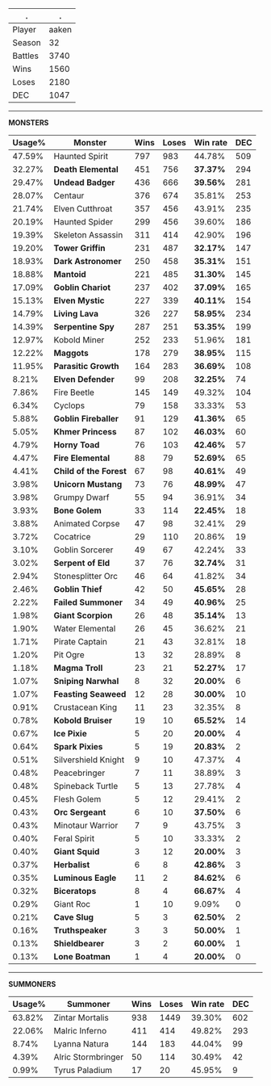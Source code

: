 .|.
|-|-
Player|aaken
Season|32
Battles|3740
Wins|1560
Loses|2180
DEC|1047

---
**MONSTERS**

Usage%|Monster|Wins|Loses|Win rate|DEC|
-|-|-|-|-|-|
47.59%|Haunted Spirit|797|983|44.78%|509|
32.27%|**Death Elemental**|451|756|**37.37%**|294|
29.47%|**Undead Badger**|436|666|**39.56%**|281|
28.07%|Centaur|376|674|35.81%|253|
21.74%|Elven Cutthroat|357|456|43.91%|235|
20.19%|Haunted Spider|299|456|39.60%|186|
19.39%|Skeleton Assassin|311|414|42.90%|196|
19.20%|**Tower Griffin**|231|487|**32.17%**|147|
18.93%|**Dark Astronomer**|250|458|**35.31%**|151|
18.88%|**Mantoid**|221|485|**31.30%**|145|
17.09%|**Goblin Chariot**|237|402|**37.09%**|165|
15.13%|**Elven Mystic**|227|339|**40.11%**|154|
14.79%|**Living Lava**|326|227|**58.95%**|234|
14.39%|**Serpentine Spy**|287|251|**53.35%**|199|
12.97%|Kobold Miner|252|233|51.96%|181|
12.22%|**Maggots**|178|279|**38.95%**|115|
11.95%|**Parasitic Growth**|164|283|**36.69%**|108|
8.21%|**Elven Defender**|99|208|**32.25%**|74|
7.86%|Fire Beetle|145|149|49.32%|104|
6.34%|Cyclops|79|158|33.33%|53|
5.88%|**Goblin Fireballer**|91|129|**41.36%**|65|
5.05%|**Khmer Princess**|87|102|**46.03%**|60|
4.79%|**Horny Toad**|76|103|**42.46%**|57|
4.47%|**Fire Elemental**|88|79|**52.69%**|65|
4.41%|**Child of the Forest**|67|98|**40.61%**|49|
3.98%|**Unicorn Mustang**|73|76|**48.99%**|47|
3.98%|Grumpy Dwarf|55|94|36.91%|34|
3.93%|**Bone Golem**|33|114|**22.45%**|18|
3.88%|Animated Corpse|47|98|32.41%|29|
3.72%|Cocatrice|29|110|20.86%|19|
3.10%|Goblin Sorcerer|49|67|42.24%|33|
3.02%|**Serpent of Eld**|37|76|**32.74%**|31|
2.94%|Stonesplitter Orc|46|64|41.82%|34|
2.46%|**Goblin Thief**|42|50|**45.65%**|28|
2.22%|**Failed Summoner**|34|49|**40.96%**|25|
1.98%|**Giant Scorpion**|26|48|**35.14%**|13|
1.90%|Water Elemental|26|45|36.62%|21|
1.71%|Pirate Captain|21|43|32.81%|18|
1.20%|Pit Ogre|13|32|28.89%|8|
1.18%|**Magma Troll**|23|21|**52.27%**|17|
1.07%|**Sniping Narwhal**|8|32|**20.00%**|6|
1.07%|**Feasting Seaweed**|12|28|**30.00%**|10|
0.91%|Crustacean King|11|23|32.35%|8|
0.78%|**Kobold Bruiser**|19|10|**65.52%**|14|
0.67%|**Ice Pixie**|5|20|**20.00%**|4|
0.64%|**Spark Pixies**|5|19|**20.83%**|2|
0.51%|Silvershield Knight|9|10|47.37%|4|
0.48%|Peacebringer|7|11|38.89%|3|
0.48%|Spineback Turtle|5|13|27.78%|4|
0.45%|Flesh Golem|5|12|29.41%|2|
0.43%|**Orc Sergeant**|6|10|**37.50%**|6|
0.43%|Minotaur Warrior|7|9|43.75%|3|
0.40%|Feral Spirit|5|10|33.33%|2|
0.40%|**Giant Squid**|3|12|**20.00%**|3|
0.37%|**Herbalist**|6|8|**42.86%**|3|
0.35%|**Luminous Eagle**|11|2|**84.62%**|6|
0.32%|**Biceratops**|8|4|**66.67%**|4|
0.29%|Giant Roc|1|10|9.09%|0|
0.21%|**Cave Slug**|5|3|**62.50%**|2|
0.16%|**Truthspeaker**|3|3|**50.00%**|1|
0.13%|**Shieldbearer**|3|2|**60.00%**|1|
0.13%|**Lone Boatman**|1|4|**20.00%**|0|

---
**SUMMONERS**

Usage%|Summoner|Wins|Loses|Win rate|DEC|
-|-|-|-|-|-|
63.82%|Zintar Mortalis|938|1449|39.30%|602|
22.06%|Malric Inferno|411|414|49.82%|293|
8.74%|Lyanna Natura|144|183|44.04%|99|
4.39%|Alric Stormbringer|50|114|30.49%|42|
0.99%|Tyrus Paladium|17|20|45.95%|9|
